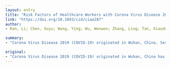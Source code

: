 ```yaml
---
layout: entry
title: "Risk Factors of Healthcare Workers with Corona Virus Disease 2019: A Retrospective Cohort Study in a Designated Hospital of Wuhan in China"
link: "https://doi.org/10.1093/cid/ciaa287"
author:
- Ran, Li; Chen, Xuyu; Wang, Ying; Wu, Wenwen; Zhang, Ling; Tan, Xiaodong

summary:
- "Corona Virus Disease 2019 (COVID-19) originated in Wuhan, China. Seventy-two HCWs manifested with acute respiratory illness were retrospectively enrolled. The high-risk department, longer duty hours, and suboptimal hand hygiene after contacting patients were linked to COVID19. Viruses were enrolled to analyze the risk factors. High-risk departments, long duty hours and hand hygiene linked to the disease."

original:
- "Corona Virus Disease 2019 (COVID-19) originated in Wuhan, China has caused many healthcare workers (HCWs) infected. Seventy-two HCWs manifested with acute respiratory illness were retrospectively enrolled to analyze the risk factors. The high-risk department, longer duty hours, and suboptimal hand hygiene after contacting with patients were linked to COVID-19."
---
```


